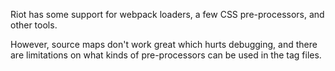 
Riot has some support for webpack loaders, a few CSS pre-processors, and other tools.

However, source maps don't work great which hurts debugging, and there are limitations on what kinds of pre-processors can be used in the tag files.
